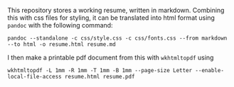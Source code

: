 This repository stores a working resume, written in markdown. Combining this
with css files for styling, it can be translated into html format using
`pandoc` with the following command:

`pandoc --standalone -c css/style.css -c css/fonts.css --from markdown --to html -o resume.html resume.md`

I then make a printable pdf document from this with `wkhtmltopdf` using

`wkhtmltopdf -L 1mm -R 1mm -T 1mm -B 1mm --page-size Letter --enable-local-file-access resume.html resume.pdf`
